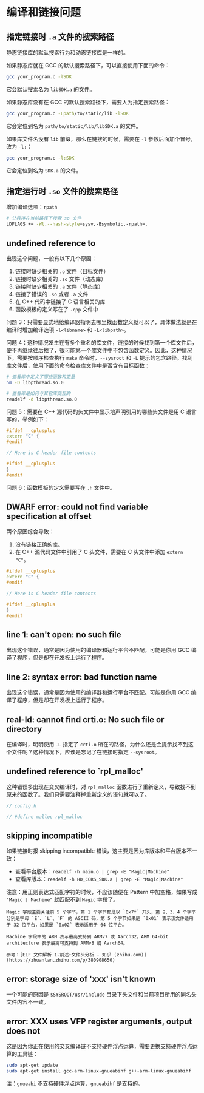 # 编译和链接问题

## 指定链接时 `.a` 文件的搜索路径

静态链接库的默认搜索行为和动态链接库是一样的。

如果静态库就在 GCC 的默认搜索路径下，可以直接使用下面的命令：

```bash
gcc your_program.c -lSDK
```

它会默认搜索名为 `libSDK.a` 的文件。

如果静态库没有在 GCC 的默认搜索路径下，需要人为指定搜索路径：

```bash
gcc your_program.c -Lpath/to/static/lib -lSDK
```

它会定位到名为 `path/to/static/lib/libSDK.a` 的文件。

如果库文件名没有 `lib` 前缀，那么在链接的时候，需要在 `-l` 参数后面加个冒号，改为 `-l:`：

```bash
gcc your_program.c -l:SDK
```

它会定位到名为 `SDK.a` 的文件。

## 指定运行时 `.so` 文件的搜索路径

增加编译选项：`rpath`

```bash
# 让程序在当前路径下搜索 so 文件
LDFLAGS += -Wl,--hash-style=sysv,-Bsymbolic,-rpath=.
```

## undefined reference to

出现这个问题，一般有以下几个原因：

1. 链接时缺少相关的 `.o` 文件（目标文件）
2. 链接时缺少相关的 `.so` 文件（动态库）
3. 链接时缺少相关的 `.a` 文件（静态库）
4. 链接了错误的 `.so` 或者 `.a` 文件
5. 在 C++ 代码中链接了 C 语言相关的库
6. 函数模板的定义写在了 `.cpp` 文件中

问题 3：只需要显式地给编译器指明去哪里找函数定义就可以了，具体做法就是在编译时增加编译选项 `-l<libname>` 和 `-L<libpath>`。

问题 4：这种情况发生在有多个重名的库文件，链接的时候找到第一个库文件后，便不再继续往后找了，很可能第一个库文件中不包含函数定义。因此，这种情况下，需要按顺序检查执行 `make` 命令时，`--sysroot` 和 `-L` 提示的包含路径。找到库文件后，使用下面的命令检查库文件中是否含有目标函数：

```bash
# 查看库中定义了哪些函数和变量
nm -D libpthread.so.0

# 查看库是如何与其它库交互的
readelf -d libpthread.so.0
```

问题 5：需要在 C++ 源代码的头文件中显示地声明引用的哪些头文件是用 C 语言写的，举例如下：

```cpp
#ifdef __cplusplus
extern "C" {
#endif

// Here is C header file contents

#ifdef __cplusplus
}
#endif
```

问题 6：函数模板的定义需要写在 `.h` 文件中。

## DWARF error: could not find variable specification at offset

两个原因综合导致：

1. 没有链接正确的库。
2. 在 C++ 源代码文件中引用了 C 头文件，需要在 C 头文件中添加 `extern "C"`。

```cpp
#ifdef __cplusplus
extern "C" {
#endif

// Here is C header file contents

#ifdef __cplusplus
}
#endif
```

## line 1: can't open: no such file

出现这个错误，通常是因为使用的编译器和运行平台不匹配。可能是你用 GCC 编译了程序，但是却在开发板上运行了程序。

## line 2: syntax error: bad function name

出现这个错误，通常是因为使用的编译器和运行平台不匹配。可能是你用 GCC 编译了程序，但是却在开发板上运行了程序。

## real-ld: cannot find crti.o: No such file or directory

在编译时，明明使用 `-L` 指定了 `crti.o` 所在的路径，为什么还是会提示找不到这个文件呢？这种情况下，应该是忘记了在链接时指定 `--sysroot`。

## undefined reference to `rpl_malloc'

这种错误多出现在交叉编译时，对 `rpl_malloc` 函数进行了重新定义，导致找不到原来的函数了。我们只需要注释掉重新定义的语句就可以了。

```cpp
// config.h

// #define malloc rpl_malloc
```

## skipping incompatible

如果链接时报 skipping incompatible 错误，这主要是因为库版本和平台版本不一致：

- 查看平台版本：`readelf -h main.o | grep -E "Magic|Machine"`
- 查看库版本：`readelf -h HD_CORS_SDK.a | grep -E "Magic|Machine"`

注意：用正则表达式匹配字符的时候，不应该随便在 Pattern 中加空格，如果写成 `"Magic | Machine"` 就匹配不到 `Magic` 字段了。

```{note}
Magic 字段主要关注前 5 个字节，第 1 个字节都是以 `0x7f` 开头，第 2、3、4 个字节分别是字母 `E`、`L`、`F` 的 ASCII 码，第 5 个字节如果是 `0x01` 表示该文件适用于 32 位平台，如果是 `0x02` 表示适用于 64 位平台。

Machine 字段中的 ARM 表示最高支持到 ARMv7 或 Aarch32，ARM 64-bit architecture 表示最高可支持到 ARMv8 或 Aarch64。

参考：[ELF 文件解析 1-前述+文件头分析 - 知乎 (zhihu.com)](https://zhuanlan.zhihu.com/p/380908650)
```

## error: storage size of 'xxx' isn't known

一个可能的原因是 `$SYSROOT/usr/include` 目录下头文件和当前项目所用的同名头文件内容不一致。

## error: XXX uses VFP register arguments, output does not

这是因为你正在使用的交叉编译链不支持硬件浮点运算，需要更换支持硬件浮点运算的工具链：

```bash
sudo apt-get update
sudo apt-get install gcc-arm-linux-gnueabihf g++-arm-linux-gnueabihf
```

注：`gnueabi` 不支持硬件浮点运算，`gnueabihf` 是支持的。
